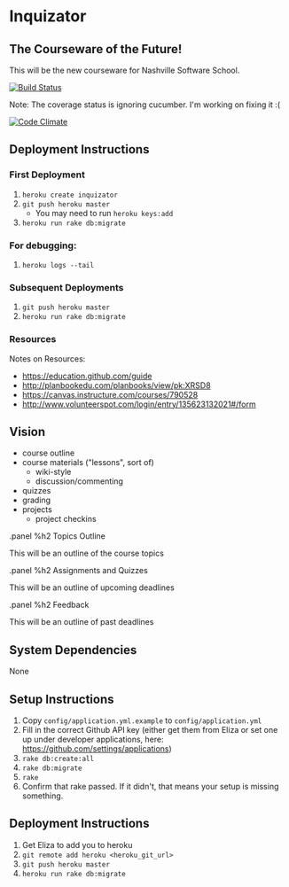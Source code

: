 # Inquizator

## The Courseware of the Future!

This will be the new courseware for Nashville Software School.

[![Build Status](https://travis-ci.org/elizabrock/coursewareofthefuture.png?branch=master)](https://travis-ci.org/elizabrock/coursewareofthefuture)

Note: The coverage status is ignoring cucumber.  I'm working on fixing it :(

[![Code Climate](https://codeclimate.com/github/elizabrock/coursewareofthefuture.png)](https://codeclimate.com/github/elizabrock/coursewareofthefuture)


## Deployment Instructions

### First Deployment

1. `heroku create inquizator`
2. `git push heroku master`
    * You may need to run `heroku keys:add`
3. `heroku run rake db:migrate`

### For debugging:

1. `heroku logs --tail`

### Subsequent Deployments

1. `git push heroku master`
2. `heroku run rake db:migrate`

### Resources

Notes on Resources:

* https://education.github.com/guide
* http://planbookedu.com/planbooks/view/pk:XRSD8
* https://canvas.instructure.com/courses/790528
* http://www.volunteerspot.com/login/entry/135623132021#/form

## Vision

* course outline
* course materials ("lessons", sort of)
  * wiki-style
  * discussion/commenting
* quizzes
* grading
* projects
  * project checkins

.panel
  %h2 Topics Outline

  This will be an outline of the course topics

.panel
  %h2 Assignments and Quizzes

  This will be an outline of upcoming deadlines

.panel
  %h2 Feedback

  This will be an outline of past deadlines


## System Dependencies

None

## Setup Instructions

1. Copy `config/application.yml.example` to `config/application.yml`
2. Fill in the correct Github API key (either get them from Eliza or set one up under developer applications, here: https://github.com/settings/applications)
3. `rake db:create:all`
4. `rake db:migrate`
5. `rake`
6. Confirm that rake passed.  If it didn't, that means your setup is missing something.

## Deployment Instructions

1. Get Eliza to add you to heroku
2. `git remote add heroku <heroku_git_url>`
3. `git push heroku master`
4. `heroku run rake db:migrate`
